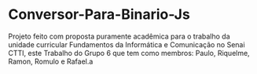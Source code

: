 # Conversor-Para-Binario-Js
Projeto feito com proposta puramente acadêmica para o trabalho da unidade curricular Fundamentos da Informática e Comunicação no Senai CTTI, este Trabalho do Grupo 6 que tem como membros: Paulo, Riquelme, Ramon, Romulo e Rafael.a

